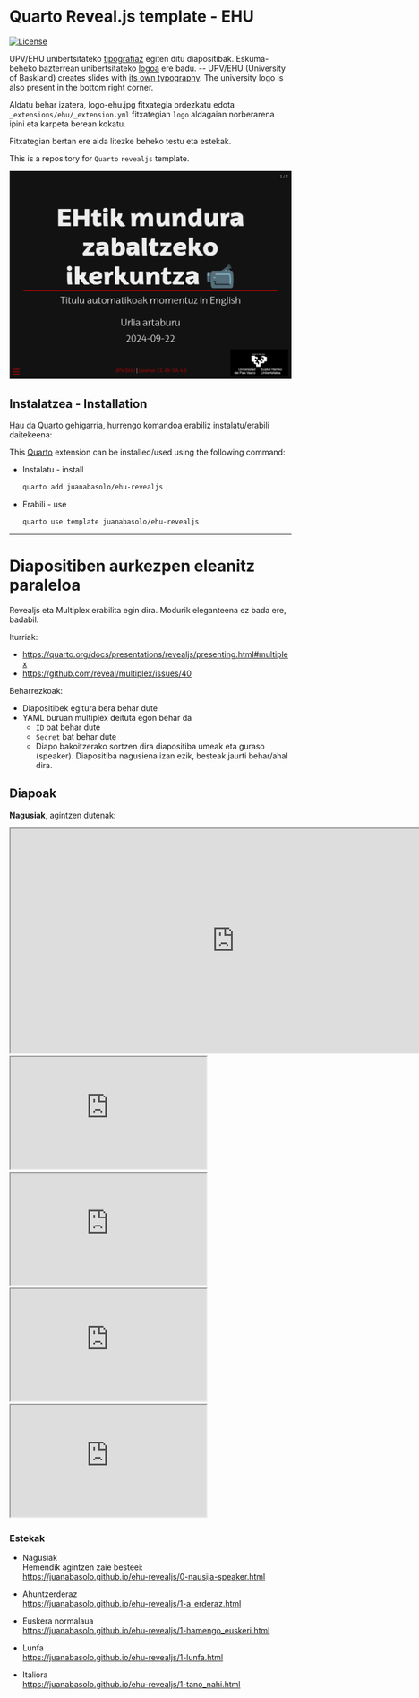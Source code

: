 # Quarto Reveal.js template - EHU

<!-- badges: start -->
[![License](https://img.shields.io/github/license/juanabasolo/ehu-revealjs)](LICENSE)
<!-- badges: end -->

UPV/EHU unibertsitateko [tipografiaz](https://www.ehu.eus/eu/web/gizartea/ehu-tipografia) egiten ditu diapositibak. Eskuma-beheko bazterrean unibertsitateko [logoa](https://www.ehu.eus/eu/web/gizartea/upv-ehuren-logo-orokorrak) ere badu. --  UPV/EHU (University of Baskland) creates slides with [its own typography](https://www.ehu.eus/eu/web/gizartea/ehu-tipografia). The university logo is also present in the bottom right corner.


Aldatu behar izatera, logo-ehu.jpg fitxategia ordezkatu edota `_extensions/ehu/_extension.yml` fitxategian `logo` aldagaian norberarena ipini eta karpeta berean kokatu.

Fitxategian bertan ere alda litezke beheko testu eta estekak.

This is a repository for `Quarto` `revealjs` template.

[![](txantiloia.png)]()

## Instalatzea - Installation

Hau da [Quarto](quarto.org) gehigarria, hurrengo komandoa erabiliz instalatu/erabili daitekeena:

This [Quarto](quarto.org) extension can be installed/used using the following command:


- Instalatu - install
  ```bash
  quarto add juanabasolo/ehu-revealjs
  ```
- Erabili - use
  ```bash
  quarto use template juanabasolo/ehu-revealjs
  ```

---

# Diapositiben aurkezpen eleanitz paraleloa

Revealjs eta Multiplex erabilita egin dira. Modurik eleganteena ez bada ere, badabil.

Iturriak:

+ https://quarto.org/docs/presentations/revealjs/presenting.html#multiplex
+ https://github.com/reveal/multiplex/issues/40

Beharrezkoak:

+ Diapositibek egitura bera behar dute
+ YAML buruan multiplex deituta egon behar da
  + `ID` bat behar dute
  + `Secret` bat behar dute
  + Diapo bakoitzerako sortzen dira diapositiba umeak eta guraso (speaker). Diapositiba nagusiena izan ezik, besteak jaurti behar/ahal dira.

## Diapoak

**Nagusiak**, agintzen dutenak:  
<iframe width="800" height="400" marginheight="0" marginwidth="0" src="https://juanabasolo.github.io/ehu-revealjs/0-nausija-speaker.html">
  Ez da ikusten? :_( 
</iframe>

<iframe width="350" height="200" marginheight="0" marginwidth="0" src="https://juanabasolo.github.io/ehu-revealjs/1-a_erderaz.html">
  Ez da ikusten? :_( 
</iframe> <iframe width="350" height="200" marginheight="0" marginwidth="0" src="https://juanabasolo.github.io/ehu-revealjs/1-hamengo_euskeri.html">
  Ez da ikusten? :_( 
</iframe>

<iframe width="350" height="200" marginheight="0" marginwidth="0" src="https://juanabasolo.github.io/ehu-revealjs/1-lunfa.html">
  Ez da ikusten? :_( 
</iframe> <iframe width="350" height="200" marginheight="0" marginwidth="0" src="https://juanabasolo.github.io/ehu-revealjs/1-tano_nahi.html">
  Ez da ikusten? :_( 
</iframe>

### Estekak

+ Nagusiak  
  Hemendik agintzen zaie besteei:  
  https://juanabasolo.github.io/ehu-revealjs/0-nausija-speaker.html

+ Ahuntzerderaz  
  https://juanabasolo.github.io/ehu-revealjs/1-a_erderaz.html

+ Euskera normalaua  
  https://juanabasolo.github.io/ehu-revealjs/1-hamengo_euskeri.html

+ Lunfa  
  https://juanabasolo.github.io/ehu-revealjs/1-lunfa.html

+ Italiora  
  https://juanabasolo.github.io/ehu-revealjs/1-tano_nahi.html